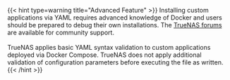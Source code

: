 &NewLine;

{{< hint type=warning title="Advanced Feature" >}}
Installing custom applications via YAML requires advanced knowledge of Docker and users should be prepared to debug their own installations.
The [TrueNAS forums](https://forums.truenas.com/c/apps-virt) are available for community support.
<br><br>
TrueNAS applies basic YAML syntax validation to custom applications deployed via Docker Compose.
TrueNAS does not apply additional validation of configuration parameters before executing the file as written.
{{< /hint >}}